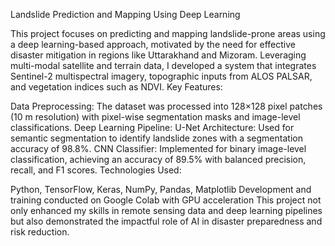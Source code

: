 Landslide Prediction and Mapping Using Deep Learning

This project focuses on predicting and mapping landslide-prone areas using a deep learning-based approach, motivated by the need for effective disaster mitigation in regions like Uttarakhand and Mizoram. Leveraging multi-modal satellite and terrain data, I developed a system that integrates Sentinel-2 multispectral imagery, topographic inputs from ALOS PALSAR, and vegetation indices such as NDVI.
Key Features:

Data Preprocessing: The dataset was processed into 128×128 pixel patches (10 m resolution) with pixel-wise segmentation masks and image-level classifications.
Deep Learning Pipeline:
U-Net Architecture: Used for semantic segmentation to identify landslide zones with a segmentation accuracy of 98.8%.
CNN Classifier: Implemented for binary image-level classification, achieving an accuracy of 89.5% with balanced precision, recall, and F1 scores.
Technologies Used:

Python, TensorFlow, Keras, NumPy, Pandas, Matplotlib
Development and training conducted on Google Colab with GPU acceleration
This project not only enhanced my skills in remote sensing data and deep learning pipelines but also demonstrated the impactful role of AI in disaster preparedness and risk reduction.
